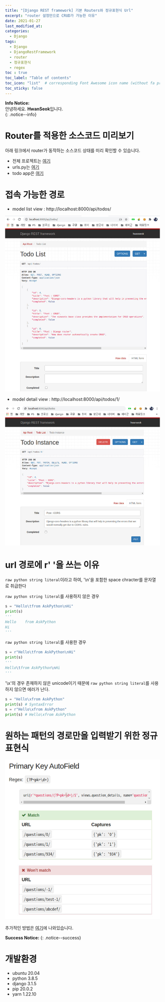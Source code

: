 ```yaml
---
title: "[Django REST framework] 기본 Routers와 정규표현식 Url"
excerpt: "router 설정만으로 CRUD가 가능한 이유"
date: 2021-01-27
last_modified_at:
categories:
  - Django
tags:
  - Django
  - DjangoRestFramework
  - router
  - 정규표현식
  - regex
toc : true
toc_label: "Table of contents"
toc_icon: "list"  # corresponding Font Awesome icon name (without fa prefix)
toc_sticky: false
---
```


**Info Notice:**  
안녕하세요. **HwanSeok**입니다.  
{: .notice--info}

# Router를 적용한 소스코드 미리보기

아래 링크에서 router가 동작하는 소스코드 상태를 미리 확인할 수 있습니다. 

- 전체 프로젝트는  [여기][1]
- urls.py는 [여기][2]
- todo app은 [여기][3]

# 접속 가능한 경로

- model list view : http://localhost:8000/api/todos/  

![drf-0](/assets/images/django/drf-0.jpg)  

- model detail view : http://localhost:8000/api/todos/1/

![drf-1](/assets/images/django/drf-1.jpg)  


# url 경로에 r' '을 쓰는 이유

`raw python string literal`이라고 하여, '\n'을 포함한 space chracter를 문자열로 취급한다  


`raw python string literal`를 사용하지 않은 경우  

```python
s = "Hello\tfrom AskPython\nHi"
print(s)
'''
Hello    from AskPython
Hi
'''
```

`raw python string literal`를 사용한 경우  

```python
s = r"Hello\tfrom AskPython\nHi"
print(s)
'''
Hello\tfrom AskPython\nHi
'''
```  

'\x'의 경우 존재하지 않은 unicode이기 때문에 `raw python string literal`를 사용하지 않으면 에러가 난다.  

```python
s = "Hello\xfrom AskPython"
print(s) # SyntaxError
s = r"Hello\xfrom AskPython"
print(s) # Hello\xfrom AskPython
```  

# 원하는 패턴의 경로만을 입력받기 위한 정규표현식

![drf-2](/assets/images/django/drf-2.jpg)  

추가적인 방법은 [여기][4]에 나와있습니다.  





**Success Notice:**
{: .notice--success}

# 개발환경

- ubuntu 20.04
- python 3.8.5
- django 3.1.5
- pip 20.0.2
- yarn 1.22.10

[1]: https://github.com/hwanseok-dev/the-insta
[2]: https://github.com/hwanseok-dev/the-insta/blob/v1.0/config/urls.py
[3]: https://github.com/hwanseok-dev/the-insta/tree/v1.0/todo
[4]: https://simpleisbetterthancomplex.com/references/2016/10/10/url-patterns.html